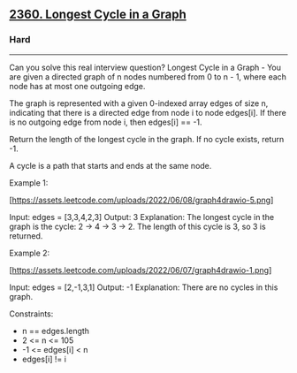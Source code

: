 <h2><a href="https://leetcode.com/problems/longest-cycle-in-a-graph/">2360. Longest Cycle in a Graph</a></h2><h3>Hard</h3><hr>Can you solve this real interview question? Longest Cycle in a Graph - You are given a directed graph of n nodes numbered from 0 to n - 1, where each node has at most one outgoing edge.

The graph is represented with a given 0-indexed array edges of size n, indicating that there is a directed edge from node i to node edges[i]. If there is no outgoing edge from node i, then edges[i] == -1.

Return the length of the longest cycle in the graph. If no cycle exists, return -1.

A cycle is a path that starts and ends at the same node.

Example 1:

[https://assets.leetcode.com/uploads/2022/06/08/graph4drawio-5.png]

Input: edges = [3,3,4,2,3]
Output: 3
Explanation: The longest cycle in the graph is the cycle: 2 -> 4 -> 3 -> 2.
The length of this cycle is 3, so 3 is returned.

Example 2:

[https://assets.leetcode.com/uploads/2022/06/07/graph4drawio-1.png]

Input: edges = [2,-1,3,1]
Output: -1
Explanation: There are no cycles in this graph.

Constraints:

- n == edges.length
- 2 <= n <= 105
- -1 <= edges[i] < n
- edges[i] != i
